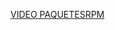 [VIDEO PAQUETESRPM](https://youtu.be/Qm2Hg8mxUPk](https://youtu.be/9Tar7tkxhGw)https://youtu.be/9Tar7tkxhGw)
